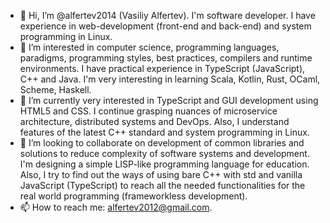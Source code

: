 - 👋 Hi, I’m @alfertev2014 (Vasiliy Alfertev). I'm software developer. I have experience in web-development (front-end and back-end) and system programming in Linux.
- 👀 I’m interested in computer science, programming languages, paradigms, programming styles, best practices, compilers and runtime environments. I have practical experience in TypeScript (JavaScript), C++ and Java. I'm very interesting in learning Scala, Kotlin, Rust, OCaml, Scheme, Haskell.
- 🌱 I’m currently very interested in TypeScript and GUI development using HTML5 and CSS. I continue grasping nuances of microservice architecture, distributed systems and DevOps. Also, I understand features of the latest C++ standard and system programming in Linux.
- 💞️ I’m looking to collaborate on development of common libraries and solutions to reduce complexity of software systems and development. I'm designing a simple LISP-like programming language for education. Also, I try to find out the ways of using bare C++ with std and vanilla JavaScript (TypeScript) to reach all the needed functionalities for the real world programming (frameworkless development).
- 📫 How to reach me: alfertev2012@gmail.com.
